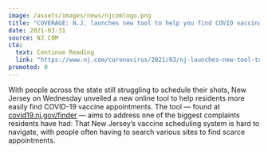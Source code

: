 ```yaml
---
image: /assets/images/news/njcomlogo.png
title: "COVERAGE: N.J. launches new tool to help you find COVID vaccination appointments"
date: 2021-03-31
source: NJ.COM
cta:
  text: Continue Reading
  link: "https://www.nj.com/coronavirus/2021/03/nj-launches-new-tool-to-help-you-find-covid-vaccination-appointments.html"
promoted: 0
---
```


With people across the state still struggling to schedule their shots, New Jersey on Wednesday unveiled a new online tool to help residents more easily find COVID-19 vaccine appointments. The tool — found at [covid19.nj.gov/finder](https://covid19.nj.gov/pages/finder) — aims to address one of the biggest complaints residents have had: That New Jersey’s vaccine scheduling system is hard to navigate, with people often having to search various sites to find scarce appointments.

